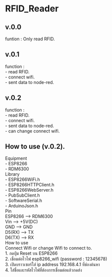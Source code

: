 # RFID_Reader

## v.0.0
<p>funtion : Only read RFID.</p>

## v.0.1
<p>
function : <br>
- read RFID. <br>
- connect wifi. <br>
- sent data to node-red. <br>
</p>

## v.0.2
<p>
function : <br>
- read RFID. <br>
- connect wifi. <br>
- sent data to node-red. <br>
- can change connect wifi. <br>
</p>

## How to use (v.0.2).
<p>
Equipment <br>
  - ESP8266 <br>
  - RDM6300 <br>
Library <br>
  - ESP8266WiFi.h <br>
  - ESP8266HTTPClient.h <br>
  - ESP8266WebServer.h <br>
  - PubSubClient.h <br>
  - SoftwareSerial.h <br>
  - ArduinoJson.h <br> 
Pin <br> 
  ESP8266 --> RDM6300 <br>
  Vin --> +5V(DC) <br>
  GND --> GND <br>
  D5(RX) --> TX <br>
  D6(TX) --> RX <br>
How to use <br> 
  Connect Wifi or change Wifi to connect to. <br>
    1. กดปุ่ม Reset บน ESP8266 <br>
    2. เชื่อมต่อไวไฟ esp8266_wifi (password : 12345678) <br>
    3. เปิดบราวเซอร์ใส่ ip address 192.168.4.1 ที่ช่องค้นหา <br>
    4. ใส่ชื่อและรหัสไวไฟที่ต้องการเชื่อมต่อแล้วกดส่ง <br>
  
</p>
